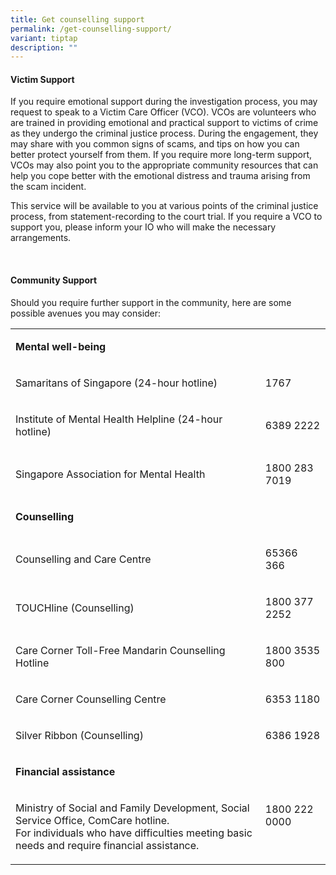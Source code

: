 ```yaml
---
title: Get counselling support
permalink: /get-counselling-support/
variant: tiptap
description: ""
---
```

<h4>Victim Support</h4>
<p>If you require emotional support during the investigation process, you
may request to speak to a Victim Care Officer (VCO). VCOs are volunteers
who are trained in providing emotional and practical support to victims
of crime as they undergo the criminal justice process. During the engagement,
they may share with you common signs of scams, and tips on how you can
better protect yourself from them. If you require more long-term support,
VCOs may also point you to the appropriate community resources that can
help you cope better with the emotional distress and trauma arising from
the scam incident.&nbsp;</p>
<p>This service will be available to you at various points of the criminal
justice process, from statement-recording to the court trial. If you require
a VCO to support you, please inform your IO who will make the necessary
arrangements.</p>
<p>&nbsp;</p>
<h4>Community Support&nbsp;</h4>
<p>Should you require further support in the community, here are some possible
avenues you may consider:&nbsp;</p>
<table>
<tbody>
<tr>
<td rowspan="1" colspan="2">
<p><strong>Mental well-being</strong>
</p>
</td>
</tr>
<tr>
<td rowspan="1" colspan="1">
<p>Samaritans of Singapore (24-hour hotline)</p>
</td>
<td rowspan="1" colspan="1">
<p>1767&nbsp;</p>
</td>
</tr>
<tr>
<td rowspan="1" colspan="1">
<p>Institute of Mental Health Helpline (24-hour hotline)</p>
</td>
<td rowspan="1" colspan="1">
<p>6389 2222</p>
</td>
</tr>
<tr>
<td rowspan="1" colspan="1">
<p>Singapore Association for Mental Health</p>
</td>
<td rowspan="1" colspan="1">
<p>1800 283 7019&nbsp;</p>
</td>
</tr>
<tr>
<td rowspan="1" colspan="2">
<p><strong>Counselling</strong>&nbsp;</p>
</td>
</tr>
<tr>
<td rowspan="1" colspan="1">
<p>Counselling and Care Centre&nbsp;</p>
</td>
<td rowspan="1" colspan="1">
<p>65366 366&nbsp;</p>
</td>
</tr>
<tr>
<td rowspan="1" colspan="1">
<p>TOUCHline (Counselling)&nbsp;</p>
</td>
<td rowspan="1" colspan="1">
<p>1800 377 2252</p>
</td>
</tr>
<tr>
<td rowspan="1" colspan="1">
<p>Care Corner Toll-Free Mandarin Counselling Hotline</p>
</td>
<td rowspan="1" colspan="1">
<p>1800 3535 800</p>
</td>
</tr>
<tr>
<td rowspan="1" colspan="1">
<p>Care Corner Counselling Centre</p>
</td>
<td rowspan="1" colspan="1">
<p>6353 1180</p>
</td>
</tr>
<tr>
<td rowspan="1" colspan="1">
<p>Silver Ribbon (Counselling)</p>
</td>
<td rowspan="1" colspan="1">
<p>6386 1928</p>
</td>
</tr>
<tr>
<td rowspan="1" colspan="2">
<p><strong>Financial assistance&nbsp;</strong>
</p>
</td>
</tr>
<tr>
<td rowspan="1" colspan="1">
<p>Ministry of Social and Family Development, Social Service Office, ComCare
hotline.
<br>For individuals who have difficulties meeting basic needs and require
financial assistance.&nbsp;</p>
</td>
<td rowspan="1" colspan="1">
<p>1800 222 0000</p>
<p>&nbsp;</p>
</td>
</tr>
</tbody>
</table>
<p></p>